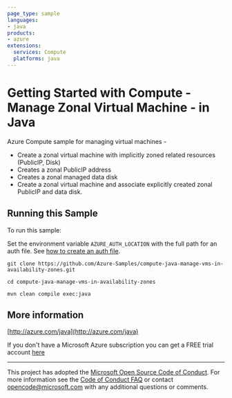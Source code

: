 ```yaml
---
page_type: sample
languages:
- java
products:
- azure
extensions:
  services: Compute
  platforms: java
---
```


# Getting Started with Compute - Manage Zonal Virtual Machine - in Java #


  Azure Compute sample for managing virtual machines -
   - Create a zonal virtual machine with implicitly zoned related resources (PublicIP, Disk)
   - Creates a zonal PublicIP address
   - Creates a zonal managed data disk
   - Create a zonal virtual machine and associate explicitly created zonal PublicIP and data disk.
 

## Running this Sample ##

To run this sample:

Set the environment variable `AZURE_AUTH_LOCATION` with the full path for an auth file. See [how to create an auth file](https://github.com/Azure/azure-libraries-for-java/blob/master/AUTH.md).

    git clone https://github.com/Azure-Samples/compute-java-manage-vms-in-availability-zones.git

    cd compute-java-manage-vms-in-availability-zones

    mvn clean compile exec:java

## More information ##

[http://azure.com/java](http://azure.com/java)

If you don't have a Microsoft Azure subscription you can get a FREE trial account [here](http://go.microsoft.com/fwlink/?LinkId=330212)

---

This project has adopted the [Microsoft Open Source Code of Conduct](https://opensource.microsoft.com/codeofconduct/). For more information see the [Code of Conduct FAQ](https://opensource.microsoft.com/codeofconduct/faq/) or contact [opencode@microsoft.com](mailto:opencode@microsoft.com) with any additional questions or comments.